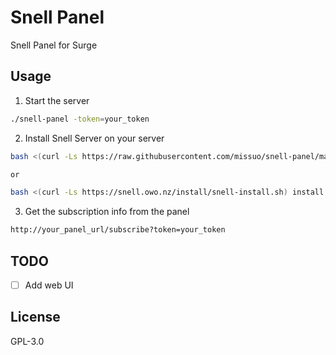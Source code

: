 # Snell Panel
Snell Panel for Surge

## Usage

1. Start the server

```bash
./snell-panel -token=your_token
```

2. Install Snell Server on your server

```bash
bash <(curl -Ls https://raw.githubusercontent.com/missuo/snell-panel/main/snell-install.sh) install your_panel_url

or

bash <(curl -Ls https://snell.owo.nz/install/snell-install.sh) install your_panel_url
```

3. Get the subscription info from the panel

```bash
http://your_panel_url/subscribe?token=your_token
```

## TODO

- [ ] Add web UI

## License

GPL-3.0